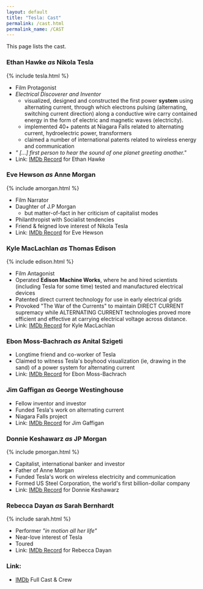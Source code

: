 ```yaml
---
layout: default
title: "Tesla: Cast"
permalink: /cast.html
permalink_name: /CAST
---
```


This page lists the cast.

### Ethan Hawke *as* Nikola Tesla

{% include tesla.html %}

- Film Protagonist
- *Electrical Discoverer and Inventor*
	- visualized, designed and constructed the first power **system** using alternating current, through which electrons pulsing (alternating, switching current direction) along a conductive wire carry contained energy in the form of electric and magnetic waves (electricity).
	- implemented 40+ patents at Niagara Falls related to alternating current, hydroelectric power, transformers
	- claimed a number of international patents related to wireless energy and communication
- *" [...] first person to hear the sound of one planet greeting another."*
- Link: [IMDb Record](https://www.imdb.com/name/nm0000160/) for Ethan Hawke

### Eve Hewson *as* Anne Morgan

{% include amorgan.html %}

- Film Narrator
- Daughter of J.P Morgan
	- but matter-of-fact in her criticism of capitalist modes
- Philanthropist with Socialist tendencies
- Friend & feigned love interest of Nikola Tesla
- Link: [IMDb Record](https://www.imdb.com/name/nm2016723/) for Eve Hewson

### Kyle MacLachlan *as* Thomas Edison

{% include edison.html %}

- Film Antagonist
- Operated **Edison Machine Works**, where he and hired scientists (including Tesla for some time) tested and manufactured electrical devices
- Patented direct current technology for use in early electrical grids
- Provoked "The War of the Currents" to maintain DIRECT CURRENT supremacy while ALTERNATING CURRENT technologies proved more efficient and effective at carrying electrical voltage across distance.
- Link: [IMDb Record](https://www.imdb.com/name/nm0001492/) for Kyle MacLachlan

### Ebon Moss-Bachrach *as* Anital Szigeti

- Longtime friend and co-worker of Tesla
- Claimed to witness Tesla's boyhood visualization (ie, drawing in the sand) of a power system for alternating current 
- Link: [IMDb Record]() for Ebon Moss-Bachrach

### Jim Gaffigan *as* George Westinghouse

- Fellow inventor and investor
- Funded Tesla's work on alternating current
- Niagara Falls project
- Link: [IMDb Record]() for Jim Gaffigan

### Donnie Keshawarz *as* JP Morgan

{% include pmorgan.html %}

- Capitalist, international banker and investor
- Father of Anne Morgan
- Funded Tesla's work on wireless electricity and communication
- Formed US Steel Corporation, the world's first billion-dollar company
- Link: [IMDb Record](https://www.imdb.com/name/nm1334507/) for Donnie Keshawarz

### Rebecca Dayan *as* Sarah Bernhardt

{% include sarah.html %}

- Performer *"in motion all her life"*
- Near-love interest of Tesla
- Toured 
- Link: [IMDb Record](https://www.imdb.com/name/nm3266168/) for Rebecca Dayan

### Link: 
- [IMDb](https://www.imdb.com/title/tt5259822/fullcredits/) Full Cast & Crew